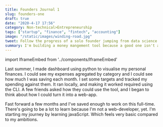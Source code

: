```yaml
---
title: Founders Journal 1
slug: founders-one
draft: true
date: "2020-4-17 17:56"
category: Non-technical>Entrepreneurship
tags: ["startup", "finance", "fintech", "accounting"]
image: "/static/images/winding-road.jpg"
tweet: Follow the progress of a solo founder jumping from data science to web developement.
summary: I'm building a money mangement tool because a good one isn't already available.
---
```


import IframeEmbed from '../components/IframeEmbed'

Last summer, I made dashboard using python to visualise my personal finances. I
could see my expenses agregated by category and I could see how much I was
saving each month. I set some targets and tracked my spending against them. It
ran locally, and making it worked required using the CLI. A few friends asked
how they could use the tool, and I began to think about how I could turn it
into a web-app.

Fast forward a few months and I've saved enough to work on this full-time.
There's going to be a lot to learn because I'm not a web-developer, yet. I'm
starting my journey by learning javaScript. Which feels very basic compared to
my ambitions.

<IframeEmbed src='https://www.youtube.com/embed/79Uh3quC4PA' />
